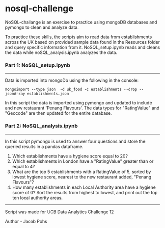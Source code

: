 # nosql-challenge
NoSQL-challange is an exercise to practice using mongoDB databases and pymongo to clean and analyze data.

To practice these skills, the scripts aim to read data from establishments across the UK based on provided sample data found in the Resources folder and query specific information from it. NoSQL_setup.ipynb reads and cleans the data while noSQL_analysis.ipynb analyzes the data.

### Part 1: NoSQL_setup.ipynb
---
Data is imported into mongoDb using the following in the console:

    mongoimport --type json  -d uk_food -c establishments --drop --jsonArray establishments.json

In this script the data is imported using pymongo and updated to include and new restaurant 'Penang Flavours'. The data types for "RatingValue" and "Geocode" are then updated for the entire database.

### Part 2: NoSQL_analysis.ipynb 
---
In this script pymongo is used to answer four questions and store the queried results in a pandas dataframe.

1. Which establishments have a hygiene score equal to 20?
2. Which establishments in London have a "RatingValue" greater than or equal to 4?
3. What are the top 5 establishments with a RatingValue of 5, sorted by lowest hygiene score, nearest to the new restaurant added, "Penang Flavours"?
4. How many establishments in each Local Authority area have a hygiene score of 0? Sort the results from highest to lowest, and print out the top ten local authority areas.

---
Script was made for UCB Data Analytics Challenge 12

Author - Jacob Pohs